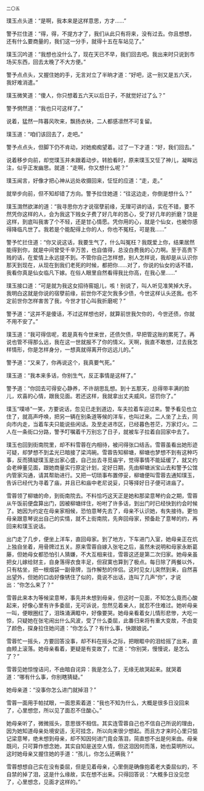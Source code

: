     二〇五 

   璞玉点头道：“是啊，我本来是这样意思，方才……”

   警予拦住道：“得，得，不提方才了，我们从此只有将来，没有过去。你且想想，还有什么要商量的，我们这一分手，就得十五在车站见了。”

   璞玉沉吟道：“我想也没什么了，现在天已不早，我们回去吧。我出来时只说到市场买东西，回去太晚了不大方便。”

   警予点点头，又握住她的手，无言对立了半晌才道：“好吧，这一别又是五六天，我好难消遣。”

   璞玉微笑道：“傻人，你只想着五六天以后日子，不就觉好过了么？”

   警予惘然道：“我也只可这样了。”

   说着，猛然一阵暮风吹来，飘扬衣袂，二人都感凛然不可复留。

   璞玉道：“咱们该回去了，走吧。”

   警予点点头，但脚下仍不肯动，对她痴痴望着。过了一下才道：“好，我们回去。”

   说着移步向前，却觉璞玉并未跟着动步。转脸看时，原来璞玉又怔了神儿，凝眸远注，似乎正发幽思。就道：“走啊，你又想什么呢？”

   璞玉闻言，好像才把心神从远处收摄回来，怔怔的应道：“走，走。”

   就举步向前，但不知却错了方向。警予拉住她道：“往这边走，你倒是想什么？”

   璞玉潸然欲涕的道：“我寻思你方才说宿孽前缘，无理可讲的话，实在不错，要不然凭你这样的人，会为我这下贱女子费了好几年的苦心，受了好几年的折磨？饶是这样，到底叫我害了个不轻，还是甘心情愿。凭你用的心，就是个仙女，也被你感得降临凡世了。我若是个能配得上你的人，你也不冤枉，可是我……”

   警予忙拦住道：“你又说这话，我要生气了，什么叫冤枉？我既爱上你，结果居然能得到你，就是中间曾受千辛万苦，也自值得，总没白费我的心力啊。至于高贵下贱的话，在爱情上永远提不到。不管你自己怎样想，别人怎样说，我却是从认识你那天到现在，从现在到我们老死的时候，都把你……对了，你说的仙女的话不错，我看你真是仙女临凡下嫁。在俗人眼里自然看得我比你高，在我心里……”

   璞玉接口道：“可是就为我这女招待窑姐儿，咳！别说了，叫人听见准笑掉大牙。我明白这就是你说的宿孽前缘，前世你不定欠我多少债，今世这样认头还我。也不定前世你怎样害苦了我，今世才甘心叫我折磨呢？”

   警予道：“这并不是傻话，不过这样想也好，就算前世我欠你的，今世还债，你就不用不安了。”

   璞玉道：“我可得信呢，若是真有今世来世，还债欠债，早把管这账的累死了。再说也管不得那么远，我在这一世就报不了你的情义。天啊，我直不敢想，过去我怎样情形，你是怎样身分，一想真就得离开你远远儿的。”

   警予道：“又来了，你再说这个，我真要气死。”

   璞玉道：“我本来多话，你别生气，反正事情是这样了。”

   警予道：“你回去可得安心静养，不许胡思乱想。到十五那天，总得带丰满的脸儿，欢喜的心情，跟我见面。若还这样，我就拿出丈夫威风，惩罚你了。”

   璞玉“噗哧”一笑，方要说话，忽见已走到道边，车夫拉着车迎过来。警予看见也立住了，就高声呼唤，把另一辆在别条道等候的洋车，也叫过来。二人坐了上去，同向市内走，当着车夫只能说些闲话。及至走进市区，已经暮色苍茫，万家灯火。二人在一条街口分路，警予叮嘱着千万别忘了日子，就被车子拉着自回家中去了。

   璞玉也回到街南院里，却不料雪蓉在内相待，被问得张口结舌。雪蓉虽看出她形迹可疑，却梦想不到孟光已暗接了梁鸿碗。雪蓉告知柳塘，柳塘也梦想不到有这种巧事，反而猜疑璞玉是出家心盛，自己出去寻觅庙宇，觉得事情不能延缓了，就又约会老绅董见面，跟她商量实行原定计划，定好日期，先由柳塘派宝山去和警予公馆内管家沟通，请其帮助进行。又把一切琐事布置停妥，柳塘便叫雪蓉去通知璞玉，告诉已经代为寻着了庙，并且已和庙中老尼说妥，只等择好日子便可进庙了。

   雪蓉领了柳塘的命，到街南院去。不料恰巧这天正是她和那梁意琴约会之期，雪蓉从午饭前便盘算出门，因被柳塘绊住，吩咐了许多话，到出门时已经快到约会时候了。她因为约定在母亲家相候，恐怕意琴先去了，母亲不认识她，有失接待。更怕母亲跟意琴说出自己的实情，就不上街南院，先奔回母家，预备赴了意琴的约，再回来和璞玉说话。

   出门走了几步，便坐上洋车，直回母家。到了地方，下车进门入室，她母亲正在炕上独自坐着，用骨牌过五关。原来雪蓉自嫁入张宅之后，虽然未说明和母家永断葛藤，但她母女都恐怕引人猜嫌，不大互相来往，雪蓉这还是第二次归家。她母亲虽把女儿嫁给财主，自身落得衣食丰足，但寂寞也算到了极点。每日除了两餐以外，只有枯坐，把一根烟袋一副骨牌，当作解愁的伴侣。这时见女儿突然到来，自然喜出望外，但她的口齿好像锈住了似的，竟说不出话，连叫了几声“你”，才说出：“你怎么来了？”

   雪蓉此来本为等候梁意琴，事先并未想到母亲，但这时一见面，不知怎么竟而心酸起来，好像心里有许多委屈，无可诉说，忽然见着亲人，就忍不住难过。她听母亲一叫，便眼圈红了，泪珠涌满眶中，好像要哭。她母亲看着女儿情形悲惨，大吃一惊，只疑她在张宅闹出什么风波，受了什么委屈，此番归来将有重大变故，不由变了颜色，探身拉住她问道：“你怎么了？有什么事，快跟娘说。”

   雪蓉忙一摇头，方要回答没事，却不料在摇头之际，把眼眶中的泪给摇了出来，直由颊上滚落。她母亲看着，更疑是有变故了，忙道：“你别哭，慢慢说，是怎么了？”

   雪蓉见她惊惶诘问，不由暗自诧异：我是怎么了，无缘无故哭起来。就哭着道：“哪有什么事，你别瞎猜疑。”

   她母亲道：“没事你怎么进门就掉泪？”

   雪蓉一面用手帕拭眼，一面思索着道：“我也不知为什么，大概是很多日没回来了，心里想您，所以见了面忍不住酸心。”

   她母亲听了，微微摇头，意思很不相信。其实连雪蓉自己也不信自己所说的理由，因为她知道母亲处境安适，无可挂念，所以向来很少想起。而且方才来时心里只惦记梁意琴，绝未想到母亲，却不知因何进门竟会落泪，简直想不出是何来由。母亲既问，只可算作想念她，其实自知是送空人情，但这泪因何而落，她也莫明所以。这时她母亲又握住她的手道：“孩儿，你怎么还瞒我？”

   雪蓉想想自己实在没有委屈，但是见着母亲，心里倒是确像抱着老大委屈似的，不自禁的掉了泪，这是什么缘故，实在想不出来。只得回答说：“大概多日没见您了，心里想念，见面才这样的。”

